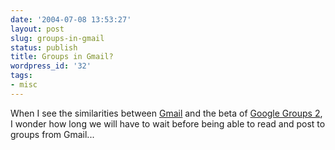 ```yaml
---
date: '2004-07-08 13:53:27'
layout: post
slug: groups-in-gmail
status: publish
title: Groups in Gmail?
wordpress_id: '32'
tags:
- misc
---
```


When I see the similarities between [Gmail](http://gmail.google.com) and the beta of [Google Groups 2](http://groups-beta.google.com/), I wonder how long we will have to wait before being able to read and post to groups from Gmail...
